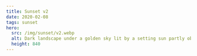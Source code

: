 ```yaml
---
title: Sunset v2
date: 2020-02-08
tags: sunset
hero:
  src: /img/sunset/v2.webp
  alt: Dark landscape under a golden sky lit by a setting sun partly obscured by clouds.
  height: 840
---
```

